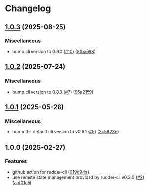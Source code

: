 # Changelog

## [1.0.3](https://github.com/rudderlabs/rudder-tracking-plan-action/compare/v1.0.2...v1.0.3) (2025-08-25)


### Miscellaneous

* bump cli version to 0.9.0 ([#10](https://github.com/rudderlabs/rudder-tracking-plan-action/issues/10)) ([8fba668](https://github.com/rudderlabs/rudder-tracking-plan-action/commit/8fba6689434b34a808d2593376578f9793f61534))

## [1.0.2](https://github.com/rudderlabs/rudder-tracking-plan-action/compare/v1.0.1...v1.0.2) (2025-07-24)


### Miscellaneous

* bump cli version to 0.8.0 ([#7](https://github.com/rudderlabs/rudder-tracking-plan-action/issues/7)) ([95a2159](https://github.com/rudderlabs/rudder-tracking-plan-action/commit/95a2159768b8f7ff71a611c4573dd4a8f7afb921))

## [1.0.1](https://github.com/rudderlabs/rudder-tracking-plan-action/compare/v1.0.0...v1.0.1) (2025-05-28)


### Miscellaneous

* bump the default cli version to v0.6.1 ([#5](https://github.com/rudderlabs/rudder-tracking-plan-action/issues/5)) ([3c5923e](https://github.com/rudderlabs/rudder-tracking-plan-action/commit/3c5923edd067bb650441645f65b51a4b16ed299b))

## 1.0.0 (2025-02-27)


### Features

* github action for rudder-cli ([019d94a](https://github.com/rudderlabs/rudder-tracking-plan-action/commit/019d94ad331a4e748df64d0f234a80fc16a80612))
* use remote state management provided by rudder-cli v0.3.0 ([#2](https://github.com/rudderlabs/rudder-tracking-plan-action/issues/2)) ([aaf01c5](https://github.com/rudderlabs/rudder-tracking-plan-action/commit/aaf01c534129a266f48d5e7d05c7adb2a2a8c748))
